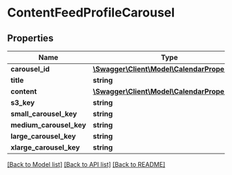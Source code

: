 # ContentFeedProfileCarousel

## Properties
Name | Type | Description | Notes
------------ | ------------- | ------------- | -------------
**carousel_id** | [**\Swagger\Client\Model\CalendarPropertiesId**](CalendarPropertiesId.md) |  | [optional] 
**title** | **string** |  | [optional] 
**content** | [**\Swagger\Client\Model\CalendarPropertiesId**](CalendarPropertiesId.md) |  | [optional] 
**s3_key** | **string** |  | [optional] 
**small_carousel_key** | **string** |  | [optional] 
**medium_carousel_key** | **string** |  | [optional] 
**large_carousel_key** | **string** |  | [optional] 
**xlarge_carousel_key** | **string** |  | [optional] 

[[Back to Model list]](../README.md#documentation-for-models) [[Back to API list]](../README.md#documentation-for-api-endpoints) [[Back to README]](../README.md)


